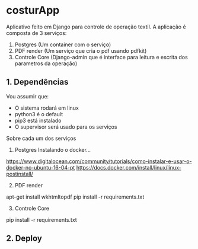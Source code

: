 # costurApp


Aplicativo feito em Django para controle de operação textil.
A aplicação é composta de 3 serviços:

1. Postgres (Um container com o serviço)
2. PDF render (Um serviço que cria o pdf usando pdfkit)
3. Controle Core (Django-admin que é interface para leitura e escrita dos parametros da operação)

## 1. Dependências

Vou assumir que:
 - O sistema rodará em linux
 - python3 é o default
 - pip3 está instalado
 - O supervisor será usado para os serviços

Sobre cada um dos serviços
1. Postgres
Instalando o docker...

https://www.digitalocean.com/community/tutorials/como-instalar-e-usar-o-docker-no-ubuntu-16-04-pt
https://docs.docker.com/install/linux/linux-postinstall/

2. PDF render

apt-get install wkhtmltopdf
pip install -r requirements.txt

3. Controle Core

pip install -r requirements.txt


## 2. Deploy

